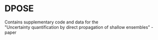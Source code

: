 # DPOSE
Contains supplementary code and data for the \
"Uncertainty quantification by direct propagation of shallow ensembles" - paper
